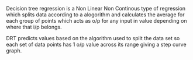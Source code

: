 
Decision tree regression is a Non Linear Non Continous type of regression which splits data according to a alogorithm and calculates the average for each group of points which acts as o/p for any input in value depending on where that i/p belongs.

DRT predicts values based on the algorithm used to split the data set so each set of data points has 1 o/p value across its range giving a step curve graph.
